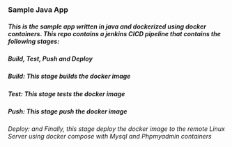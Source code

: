 ### Sample Java App
##### This is the sample app written in java and dockerized using docker containers. This repo contains a jenkins CICD pipeline that contains the following stages:
##### Build, Test, Push and Deploy
##### Build: This stage builds the docker image
##### Test: This stage tests the docker image
##### Push: This stage push the docker image
###### Deploy: and Finally, this stage deploy the docker image to the remote Linux Server using docker compose with Mysql and Phpmyadmin containers
